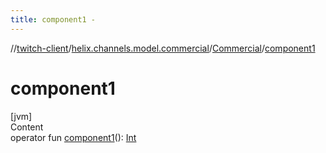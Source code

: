 ```yaml
---
title: component1 -
---
```

//[twitch-client](../../index.md)/[helix.channels.model.commercial](../index.md)/[Commercial](index.md)/[component1](component1.md)



# component1  
[jvm]  
Content  
operator fun [component1](component1.md)(): [Int](https://kotlinlang.org/api/latest/jvm/stdlib/kotlin/-int/index.html)  



